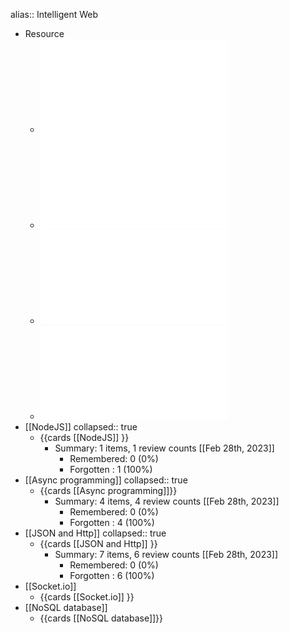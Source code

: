 alias::  Intelligent Web

- Resource
	- ![COM3504-6504_Week2_Lecture3.pdf](../assets/COM3504-6504_Week2_Lecture3_1676538319219_0.pdf)
	- ![COM3504-6504_Week2_Lecture4.pdf](../assets/COM3504-6504_Week2_Lecture4_1676538327402_0.pdf)
	- ![COM3504-6504_Week3_Lecture5.pdf](../assets/COM3504-6504_Week3_Lecture5_1677143820359_0.pdf)
	- ![COM3504-6504_Week3_Lecture6.pdf](../assets/COM3504-6504_Week3_Lecture6_1677143827745_0.pdf)
- [[NodeJS]]
  collapsed:: true
	- {{cards [[NodeJS]] }}
		- Summary: 1 items, 1 review counts [[Feb 28th, 2023]]
			- Remembered:   0 (0%)
			- Forgotten :   1 (100%)
- [[Async programming]]
  collapsed:: true
	- {{cards [[Async programming]]}}
		- Summary: 4 items, 4 review counts [[Feb 28th, 2023]]
			- Remembered:   0 (0%)
			- Forgotten :   4 (100%)
- [[JSON and Http]]
  collapsed:: true
	- {{cards [[JSON and Http]] }}
		- Summary: 7 items, 6 review counts [[Feb 28th, 2023]]
			- Remembered:   0 (0%)
			- Forgotten :   6 (100%)
- [[Socket.io]]
	- {{cards [[Socket.io]] }}
- [[NoSQL database]]
	- {{cards [[NoSQL database]]}}